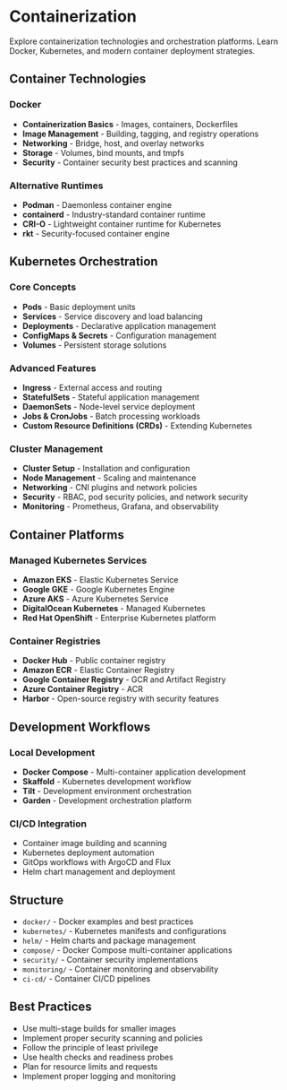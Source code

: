 # Containerization

Explore containerization technologies and orchestration platforms. Learn Docker, Kubernetes, and modern container deployment strategies.

## Container Technologies

### Docker
- **Containerization Basics** - Images, containers, Dockerfiles
- **Image Management** - Building, tagging, and registry operations
- **Networking** - Bridge, host, and overlay networks
- **Storage** - Volumes, bind mounts, and tmpfs
- **Security** - Container security best practices and scanning

### Alternative Runtimes
- **Podman** - Daemonless container engine
- **containerd** - Industry-standard container runtime
- **CRI-O** - Lightweight container runtime for Kubernetes
- **rkt** - Security-focused container engine

## Kubernetes Orchestration

### Core Concepts
- **Pods** - Basic deployment units
- **Services** - Service discovery and load balancing
- **Deployments** - Declarative application management
- **ConfigMaps & Secrets** - Configuration management
- **Volumes** - Persistent storage solutions

### Advanced Features
- **Ingress** - External access and routing
- **StatefulSets** - Stateful application management
- **DaemonSets** - Node-level service deployment
- **Jobs & CronJobs** - Batch processing workloads
- **Custom Resource Definitions (CRDs)** - Extending Kubernetes

### Cluster Management
- **Cluster Setup** - Installation and configuration
- **Node Management** - Scaling and maintenance
- **Networking** - CNI plugins and network policies
- **Security** - RBAC, pod security policies, and network security
- **Monitoring** - Prometheus, Grafana, and observability

## Container Platforms

### Managed Kubernetes Services
- **Amazon EKS** - Elastic Kubernetes Service
- **Google GKE** - Google Kubernetes Engine
- **Azure AKS** - Azure Kubernetes Service
- **DigitalOcean Kubernetes** - Managed Kubernetes
- **Red Hat OpenShift** - Enterprise Kubernetes platform

### Container Registries
- **Docker Hub** - Public container registry
- **Amazon ECR** - Elastic Container Registry
- **Google Container Registry** - GCR and Artifact Registry
- **Azure Container Registry** - ACR
- **Harbor** - Open-source registry with security features

## Development Workflows

### Local Development
- **Docker Compose** - Multi-container application development
- **Skaffold** - Kubernetes development workflow
- **Tilt** - Development environment orchestration
- **Garden** - Development orchestration platform

### CI/CD Integration
- Container image building and scanning
- Kubernetes deployment automation
- GitOps workflows with ArgoCD and Flux
- Helm chart management and deployment

## Structure

- `docker/` - Docker examples and best practices
- `kubernetes/` - Kubernetes manifests and configurations
- `helm/` - Helm charts and package management
- `compose/` - Docker Compose multi-container applications
- `security/` - Container security implementations
- `monitoring/` - Container monitoring and observability
- `ci-cd/` - Container CI/CD pipelines

## Best Practices

- Use multi-stage builds for smaller images
- Implement proper security scanning and policies
- Follow the principle of least privilege
- Use health checks and readiness probes
- Plan for resource limits and requests
- Implement proper logging and monitoring